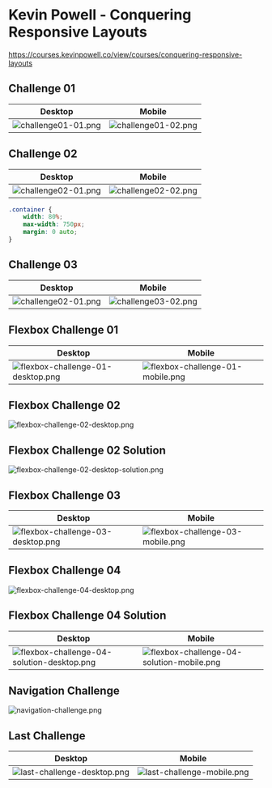 # Kevin Powell - Conquering Responsive Layouts

https://courses.kevinpowell.co/view/courses/conquering-responsive-layouts

## Challenge 01

| Desktop      | Mobile       |
|--------------|--------------|
| ![challenge01-01.png](./docs/challenge01-01.png) | ![challenge01-02.png](./docs/challenge01-02.png) |


## Challenge 02

| Desktop      | Mobile       |
|--------------|--------------|
| ![challenge02-01.png](./docs/challenge02-01.png) | ![challenge02-02.png](./docs/challenge02-02.png) |

```css
.container {
    width: 80%;
    max-width: 750px;
    margin: 0 auto;
}
```

## Challenge 03

| Desktop                                          | Mobile                                           |
|--------------------------------------------------|--------------------------------------------------|
| ![challenge02-01.png](./docs/challenge03-01.png) | ![challenge03-02.png](./docs/challenge02-02.png) |

## Flexbox Challenge 01 

| Desktop                                                                       | Mobile                                                                      |
|-------------------------------------------------------------------------------|-----------------------------------------------------------------------------|
| ![flexbox-challenge-01-desktop.png](./docs/flexbox-challenge-01-desktop.png)  | ![flexbox-challenge-01-mobile.png](./docs/flexbox-challenge-01-mobile.png)  | 

## Flexbox Challenge 02

![flexbox-challenge-02-desktop.png](./docs/flexbox-challenge-02-desktop.png)

## Flexbox Challenge 02 Solution

![flexbox-challenge-02-desktop-solution.png](./docs/flexbox-challenge-02-desktop-solution.png)

## Flexbox Challenge 03

| Desktop                                                                       | Mobile                                                                     |
|-------------------------------------------------------------------------------|----------------------------------------------------------------------------|
| ![flexbox-challenge-03-desktop.png](./docs/flexbox-challenge-03-desktop.png)  | ![flexbox-challenge-03-mobile.png](./docs/flexbox-challenge-03-mobile.png) | 

## Flexbox Challenge 04

![flexbox-challenge-04-desktop.png](./docs/flexbox-challenge-04-desktop.png)

## Flexbox Challenge 04 Solution


| Desktop                                                                                        | Mobile                                                                                       |
|------------------------------------------------------------------------------------------------|----------------------------------------------------------------------------------------------|
| ![flexbox-challenge-04-solution-desktop.png](./docs/flexbox-challenge-04-solution-desktop.png) | ![flexbox-challenge-04-solution-mobile.png](./docs/flexbox-challenge-04-solution-mobile.png) | 

## Navigation Challenge

![navigation-challenge.png](./docs/navigation-challenge.png)

## Last Challenge

| Desktop                                                                 | Mobile                                                                |
|-------------------------------------------------------------------------|-----------------------------------------------------------------------|
| ![last-challenge-desktop.png](./docs/last-challenge-desktop.png) | ![last-challenge-mobile.png](./docs/last-challenge-mobile.png) |
